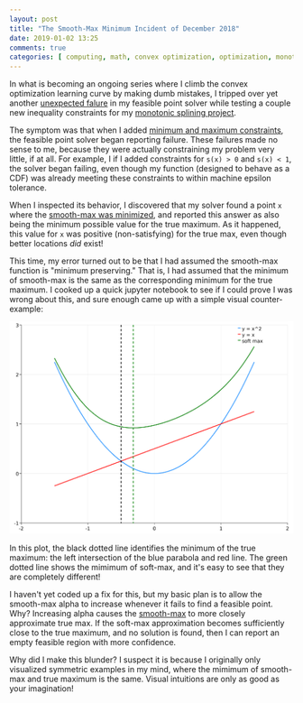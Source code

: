 ```yaml
---
layout: post
title: "The Smooth-Max Minimum Incident of December 2018"
date: 2019-01-02 13:25
comments: true
categories: [ computing, math, convex optimization, optimization, monotonic spline, spline, algorithms ]
---
```


In what is becoming an ongoing series where I climb the convex optimization learning curve by making dumb mistakes,
I tripped over yet another [unexpected falure](https://github.com/erikerlandson/gibbous/issues/1)
in my feasible point solver while testing a couple new inequality constraints for my
[monotonic splining project](https://github.com/erikerlandson/snowball).

The symptom was that when I added [minimum and maximum constraints](https://github.com/erikerlandson/snowball/pull/1),
the feasible point solver began reporting failure.
These failures made no sense to me, because they were actually constraining my problem very little, if at all.
For example, I if I added constraints for `s(x) > 0` and `s(x) < 1`, the solver began failing,
even though my function (designed to behave as a CDF) was already meeting these constraints to within machine epsilon tolerance.

When I inspected its behavior, I discovered that my solver found a point `x` where the
[smooth-max was minimized](http://erikerlandson.github.io/blog/2018/06/03/solving-feasible-points-with-smooth-max/),
and reported this answer as also being the minimum possible value for the true maximum.
As it happened, this value for `x` was positive (non-satisfying) for the true max, even though better locations _did_ exist!

This time, my error turned out to be that I had assumed the smooth-max function is "minimum preserving."
That is, I had assumed that the minimum of smooth-max is the same as the corresponding minimum for the true maximum.
I cooked up a quick jupyter notebook to see if I could prove I was wrong about this, and sure enough came up with a simple
visual counter-example:

![Figure-1](/assets/images/smooth-max-plot.png)

In this plot, the black dotted line identifies the minimum of the true maximum:
the left intersection of the blue parabola and red line.
The green dotted line shows the mimimum of soft-max, and it's easy to see that they are completely different!

I haven't yet coded up a fix for this, but my basic plan is to allow the smooth-max alpha to increase whenever it
fails to find a feasible point.
Why? Increasing alpha causes the
[smooth-max](http://erikerlandson.github.io/blog/2018/05/28/computing-smooth-max-and-its-gradients-without-over-and-underflow/)
to more closely approximate true max.
If the soft-max approximation becomes sufficiently close to the true maximum, and no solution is found,
then I can report an empty feasible region with more confidence.

Why did I make this blunder?
I suspect it is because I originally only visualized symmetric examples in my mind,
where the mimimum of smooth-max and true maximum is the same.
Visual intuitions are only as good as your imagination!
